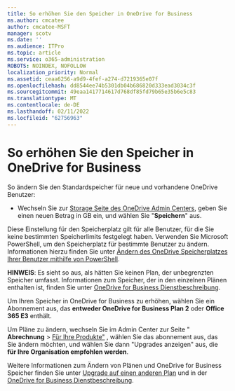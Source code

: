 ```yaml
---
title: So erhöhen Sie den Speicher in OneDrive for Business
ms.author: cmcatee
author: cmcatee-MSFT
manager: scotv
ms.date: ''
ms.audience: ITPro
ms.topic: article
ms.service: o365-administration
ROBOTS: NOINDEX, NOFOLLOW
localization_priority: Normal
ms.assetid: ceaa6256-a9d9-4fef-a274-d7219365e07f
ms.openlocfilehash: dd8544ee74b5301db04b686820d333ead3034c3f
ms.sourcegitcommit: 49eaa1417714617d768df85fd79b65e35b6e5c83
ms.translationtype: MT
ms.contentlocale: de-DE
ms.lasthandoff: 02/11/2022
ms.locfileid: "62756963"
---
```

# <a name="how-to-increase-storage-in-onedrive-for-business"></a>So erhöhen Sie den Speicher in OneDrive for Business

So ändern Sie den Standardspeicher für neue und vorhandene OneDrive Benutzer:
  
- Wechseln Sie zur [Storage Seite des OneDrive Admin Centers](https://admin.onedrive.com/?v=StorageSettings), geben Sie einen neuen Betrag in GB ein, und wählen Sie "**Speichern**" aus.

Diese Einstellung für den Speicherplatz gilt für alle Benutzer, für die Sie keine bestimmten Speicherlimits festgelegt haben. Verwenden Sie Microsoft PowerShell, um den Speicherplatz für bestimmte Benutzer zu ändern. Informationen hierzu finden Sie unter [Ändern des OneDrive Speicherplatzes Ihrer Benutzer mithilfe von PowerShell](https://docs.microsoft.com/onedrive/change-user-storage).

**HINWEIS**: Es sieht so aus, als hätten Sie keinen Plan, der unbegrenzten Speicher umfasst. Informationen zum Speicher, der in den einzelnen Plänen enthalten ist, finden Sie unter [OneDrive for Business Dienstbeschreibung](https://docs.microsoft.com/office365/servicedescriptions/onedrive-for-business-service-description).
  
Um Ihren Speicher in OneDrive for Business zu erhöhen, wählen Sie ein Abonnement aus, das **entweder OneDrive for Business Plan 2** oder **Office 365 E3** enthält.
  
Um Pläne zu ändern, wechseln Sie im Admin Center zur Seite " **Abrechnung** \> [Für Ihre Produkte"](https://go.microsoft.com/fwlink/p/?linkid=842054) , wählen Sie das abonnement aus, das Sie ändern möchten, und wählen Sie dann "Upgrades anzeigen" aus, die **für Ihre Organisation empfohlen werden**.
  
Weitere Informationen zum Ändern von Plänen und OneDrive for Business Speicher finden Sie unter [Upgrade auf einen anderen Plan](https://docs.microsoft.com/microsoft-365/commerce/subscriptions/upgrade-to-different-plan) und in der [OneDrive for Business Dienstbeschreibung](https://docs.microsoft.com/office365/servicedescriptions/onedrive-for-business-service-description).